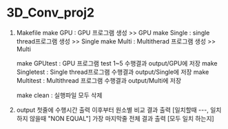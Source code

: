 # 3D_Conv_proj2

1. Makefile
    make GPU : GPU 프로그램 생성 >> GPU
    make Single : single thread프로그램 생성 >> Single
    make Multi : Multitherad 프로그램 생성 >> Multi

    make GPUtest : GPU 프로그램 test 1~5 수행결과 output/GPU에 저장
    make Singletest : Single thread프로그램 수행결과 output/Single에 저장
    make Multitest : Multithread 프로그램 수행결과 output/Multi에 저장

    make clean : 실행파일 모두 삭제

2. output
    첫줄에 수행시간 출력
    이후부터 원소별 비교 결과 출력 [일치할때 ---, 일치하지 않을때 "NON EQUAL"]
    가장 마지막줄 전체 결과 출력 [모두 일치 하는지]